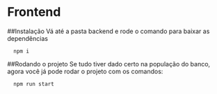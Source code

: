 # Frontend

##Instalação
  Vá até a pasta backend e rode o comando para baixar as dependências
  
  ```
    npm i
  ```


##Rodando o projeto
  Se tudo tiver dado certo na população do banco, agora você já pode rodar o projeto com os comandos:

  ```
    npm run start
  ```